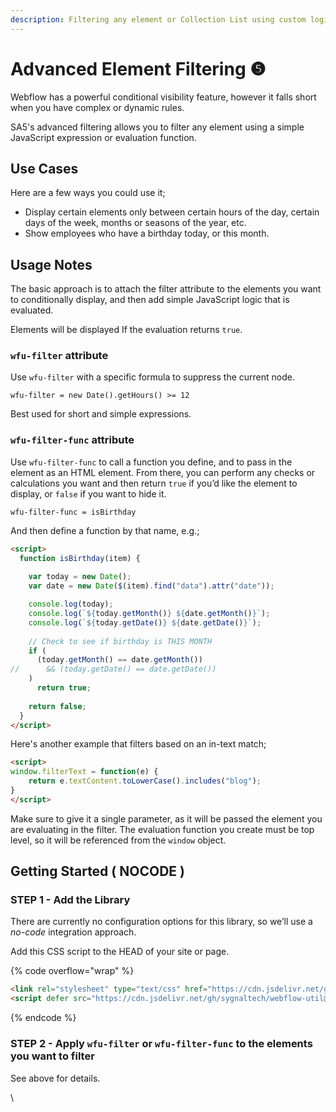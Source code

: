 ```yaml
---
description: Filtering any element or Collection List using custom logic.
---
```


# Advanced Element Filtering ❺

Webflow has a powerful conditional visibility feature, however it falls short when you have complex or dynamic rules.&#x20;

SA5's advanced filtering allows you to filter any element using a simple JavaScript expression or evaluation function.

## Use Cases

Here are a few ways you could use it;&#x20;

* Display certain elements only between certain hours of the day, certain days of the week, months or seasons of the year, etc.&#x20;
* Show employees who have a birthday today, or this month.&#x20;

## Usage Notes <a href="#usage-notes" id="usage-notes"></a>

The basic approach is to attach the filter attribute to the elements you want to conditionally display, and then add simple JavaScript logic that is evaluated.&#x20;

Elements will be displayed If the evaluation returns `true`.

### `wfu-filter` attribute <a href="#wfu-filter-attribute" id="wfu-filter-attribute"></a>

Use `wfu-filter` with a specific formula to suppress the current node.

```
wfu-filter = new Date().getHours() >= 12
```

Best used for short and simple expressions.

### `wfu-filter-func` attribute <a href="#wfu-filter-func-attribute" id="wfu-filter-func-attribute"></a>

Use `wfu-filter-func` to call a function you define, and to pass in the element as an HTML element. From there, you can perform any checks or calculations you want and then return `true` if you’d like the element to display, or `false` if you want to hide it.

```
wfu-filter-func = isBirthday
```

And then define a function by that name, e.g.;&#x20;

```html
<script>
  function isBirthday(item) {
    
    var today = new Date();
    var date = new Date($(item).find("data").attr("date")); 

    console.log(today);
    console.log(`${today.getMonth()} ${date.getMonth()}`);
    console.log(`${today.getDate()} ${date.getDate()}`);
    
    // Check to see if birthday is THIS MONTH 
    if (
      (today.getMonth() == date.getMonth())
//      && (today.getDate() == date.getDate())
    )
      return true;
   
    return false;
  }
</script>
```

Here's another example that filters based on an in-text match;

```html
<script>
window.filterText = function(e) {
    return e.textContent.toLowerCase().includes("blog"); 
}
</script>
```

Make sure to give it a single parameter, as it will be passed the element you are evaluating in the filter. The evaluation function you create must be top level, so it will be referenced from the `window` object. &#x20;

## Getting Started ( NOCODE ) <a href="#getting-started-nocode" id="getting-started-nocode"></a>

### STEP 1 - Add the Library <a href="#step-1---add-the-library" id="step-1---add-the-library"></a>

There are currently no configuration options for this library, so we’ll use a _no-code_ integration approach.

Add this CSS script to the HEAD of your site or page.

{% code overflow="wrap" %}
```html
<link rel="stylesheet" type="text/css" href="https://cdn.jsdelivr.net/gh/sygnaltech/webflow-util@5.2.8/dist/css/webflow-html.css">
<script defer src="https://cdn.jsdelivr.net/gh/sygnaltech/webflow-util@5.2.8/dist/nocode/webflow-html.js"></script>
```
{% endcode %}

### STEP 2 - Apply `wfu-filter` or `wfu-filter-func` to the elements you want to filter <a href="#step-2---apply-wfu-filter-or-wfu-filter-func-to-the-elements-you-want-to-filter" id="step-2---apply-wfu-filter-or-wfu-filter-func-to-the-elements-you-want-to-filter"></a>

See above for details.

\
